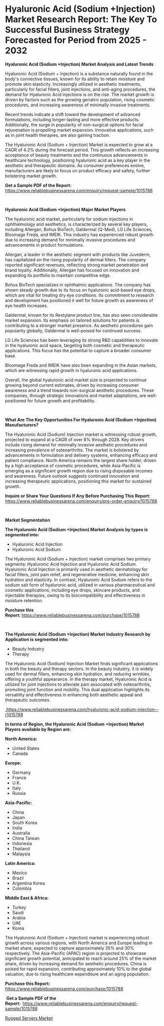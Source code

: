 <p><h1>Hyaluronic Acid (Sodium +Injection) Market Research Report: The Key To Successful Business Strategy Forecasted for Period from 2025 - 2032</h1></p><p><strong>Hyaluronic Acid (Sodium +Injection) Market Analysis and Latest Trends</strong></p>
<p><p>Hyaluronic Acid (Sodium + Injection) is a substance naturally found in the body's connective tissues, known for its ability to retain moisture and promote skin elasticity. Increasingly utilized in aesthetic treatments, particularly for facial fillers, joint injections, and anti-aging procedures, the demand for Hyaluronic Acid injections is on the rise. The market growth is driven by factors such as the growing geriatric population, rising cosmetic procedures, and increasing awareness of minimally invasive treatments. </p><p>Recent trends indicate a shift toward the development of advanced formulations, including longer-lasting and more effective products. Additionally, the surge in popularity of non-surgical options for facial rejuvenation is propelling market expansion. Innovative applications, such as in joint health therapies, are also gaining traction. </p><p>The Hyaluronic Acid (Sodium + Injection) Market is expected to grow at a CAGR of 4.2% during the forecast period. This growth reflects an increasing acceptance of beauty treatments and the continuous advancements in healthcare technology, positioning hyaluronic acid as a key player in the aesthetic and therapeutic domains. As consumer preferences evolve, manufacturers are likely to focus on product efficacy and safety, further bolstering market growth.</p></p>
<p><strong>Get a Sample PDF of the Report:&nbsp;</strong> <a href="https://www.reliablebusinessarena.com/enquiry/request-sample/1015788?utm_campaign=2958&utm_medium=2&utm_source=Github&utm_content=ia&utm_term=25032025&utm_id=hyaluronic-acid-sodium-injection">https://www.reliablebusinessarena.com/enquiry/request-sample/1015788</a></p>
<p>&nbsp;</p>
<p><strong>Hyaluronic Acid (Sodium +Injection) Major Market Players</strong></p>
<p><p>The hyaluronic acid market, particularly for sodium injections in ophthalmology and aesthetics, is characterized by several key players, including Allergan, Bohus BioTech, Galdermal (Q-Med), LG Life Sciences, Bloomage Freda, and IMEIK. This industry has experienced robust growth due to increasing demand for minimally invasive procedures and advancements in product formulations.</p><p>Allergan, a leader in the aesthetic segment with products like Juvederm, has capitalized on the rising popularity of dermal fillers. The company reported significant revenues, reflecting strong market penetration and brand loyalty. Additionally, Allergan has focused on innovation and expanding its portfolio to maintain competitive edge.</p><p>Bohus BioTech specializes in ophthalmic applications. The company has shown steady growth due to its focus on hyaluronic acid-based eye drops, which are vital for treating dry eye conditions. Its commitment to research and development has positioned it well for future growth as awareness of eye health increases.</p><p>Galdermal, known for its Restylane product line, has also seen considerable market expansion. Its emphasis on tailored solutions for patients is contributing to a stronger market presence. As aesthetic procedures gain popularity globally, Galdermal is well-poised for continued success.</p><p>LG Life Sciences has been leveraging its strong R&D capabilities to innovate in the hyaluronic acid space, targeting both cosmetic and therapeutic applications. This focus has the potential to capture a broader consumer base.</p><p>Bloomage Freda and IMEIK have also been expanding in the Asian markets, which are witnessing rapid growth in hyaluronic acid applications.</p><p>Overall, the global hyaluronic acid market size is projected to continue growing beyond current estimates, driven by increasing consumer awareness and a trend towards non-surgical aesthetic procedures. These companies, through strategic innovations and market adaptations, are well-positioned for future growth and profitability.</p></p>
<p>&nbsp;</p>
<p><strong>What Are The Key Opportunities For Hyaluronic Acid (Sodium +Injection) Manufacturers?</strong></p>
<p><p>The Hyaluronic Acid (Sodium) Injection market is witnessing robust growth, projected to expand at a CAGR of over 8% through 2028. Key drivers include rising demand for minimally invasive aesthetic procedures and increasing prevalence of osteoarthritis. The market is bolstered by advancements in formulation and delivery systems, enhancing efficacy and patient compliance. North America remains the largest share holder, driven by a high acceptance of cosmetic procedures, while Asia-Pacific is emerging as a significant growth region due to rising disposable incomes and awareness. Future outlook suggests continued innovation and increasing therapeutic applications, positioning this market for sustained growth.</p></p>
<p><strong>Inquire or Share Your Questions If Any Before Purchasing This Report:</strong> <a href="https://www.reliablebusinessarena.com/enquiry/pre-order-enquiry/1015788?utm_campaign=2958&utm_medium=2&utm_source=Github&utm_content=ia&utm_term=25032025&utm_id=hyaluronic-acid-sodium-injection">https://www.reliablebusinessarena.com/enquiry/pre-order-enquiry/1015788</a></p>
<p>&nbsp;</p>
<p><strong>Market Segmentation</strong></p>
<p><strong>The Hyaluronic Acid (Sodium +Injection) Market Analysis by types is segmented into:</strong></p>
<p><ul><li>Hyaluronic Acid Injection</li><li>Hyaluronic Acid Sodium</li></ul></p>
<p><p>The Hyaluronic Acid (Sodium + Injection) market comprises two primary segments: Hyaluronic Acid Injection and Hyaluronic Acid Sodium. Hyaluronic Acid Injection is primarily used in aesthetic dermatology for facial fillers, joint pain relief, and regenerative medicine, enhancing skin hydration and elasticity. In contrast, Hyaluronic Acid Sodium refers to the sodium salt form of hyaluronic acid, utilized in various pharmaceutical and cosmetic applications, including eye drops, skincare products, and injectable therapies, owing to its biocompatibility and effectiveness in moisture retention.</p></p>
<p><strong>Purchase this Report:&nbsp;</strong><a href="https://www.reliablebusinessarena.com/purchase/1015788?utm_campaign=2958&utm_medium=2&utm_source=Github&utm_content=ia&utm_term=25032025&utm_id=hyaluronic-acid-sodium-injection">https://www.reliablebusinessarena.com/purchase/1015788</a></p>
<p>&nbsp;</p>
<p><strong>The Hyaluronic Acid (Sodium +Injection) Market Industry Research by Application is segmented into:</strong></p>
<p><ul><li>Beauty Industry</li><li>Therapy</li></ul></p>
<p><p>The Hyaluronic Acid (Sodium) Injection Market finds significant applications in both the beauty and therapy sectors. In the beauty industry, it is widely used for dermal fillers, enhancing skin hydration, and reducing wrinkles, offering a youthful appearance. In the therapy market, Hyaluronic Acid is utilized for joint injections to alleviate pain associated with osteoarthritis, promoting joint function and mobility. This dual application highlights its versatility and effectiveness in enhancing both aesthetic appeal and therapeutic outcomes.</p></p>
<p><a href="https://www.reliablebusinessarena.com/hyaluronic-acid-sodium-injection--r1015788?utm_campaign=2958&utm_medium=2&utm_source=Github&utm_content=ia&utm_term=25032025&utm_id=hyaluronic-acid-sodium-injection">&nbsp;https://www.reliablebusinessarena.com/hyaluronic-acid-sodium-injection--r1015788</a></p>
<p><strong>In terms of Region, the Hyaluronic Acid (Sodium +Injection) Market Players available by Region are:</strong></p>
<p>
    <p> <strong> North America: </strong>
        <ul>
            <li>United States</li>
            <li>Canada</li>
        </ul>
        </p> 
    <p> <strong> Europe: </strong>
        <ul>
            <li>Germany</li>
            <li>France</li>
            <li>U.K.</li>
            <li>Italy</li>
            <li>Russia</li>
        </ul>
        </p> 
    <p> <strong> Asia-Pacific: </strong>
        <ul>
            <li>China</li>
            <li>Japan</li>
            <li>South Korea</li>
            <li>India</li>
            <li>Australia</li>
            <li>China Taiwan</li>
            <li>Indonesia</li>
            <li>Thailand</li>
            <li>Malaysia</li>
        </ul>
        </p> 
    <p> <strong> Latin America: </strong>
        <ul>
            <li>Mexico</li>
            <li>Brazil</li>
            <li>Argentina Korea</li>
            <li>Colombia</li>
        </ul>
        </p> 
    <p> <strong> Middle East & Africa: </strong>
        <ul>
            <li>Turkey</li>
            <li>Saudi</li>
            <li>Arabia</li>
            <li>UAE</li>
            <li>Korea</li>
        </ul>
    </p>
    </p>
<p><p>The Hyaluronic Acid (Sodium + Injection) market is experiencing robust growth across various regions, with North America and Europe leading in market share, expected to capture approximately 35% and 30% respectively. The Asia-Pacific (APAC) region is projected to showcase significant growth potential, anticipated to reach around 25% of the market share, driven by increasing demand for aesthetic procedures. China is poised for rapid expansion, contributing approximately 10% to the global valuation, due to rising healthcare expenditure and an aging population.</p></p>
<p><strong>Purchase this Report: </strong><a href="https://www.reliablebusinessarena.com/purchase/1015788?utm_campaign=2958&utm_medium=2&utm_source=Github&utm_content=ia&utm_term=25032025&utm_id=hyaluronic-acid-sodium-injection">https://www.reliablebusinessarena.com/purchase/1015788</a></p>
<p>&nbsp;<strong>Get a Sample PDF of the Report:&nbsp;&nbsp;</strong><a href="https://www.reliablebusinessarena.com/enquiry/request-sample/1015788?utm_campaign=2958&utm_medium=2&utm_source=Github&utm_content=ia&utm_term=25032025&utm_id=hyaluronic-acid-sodium-injection">https://www.reliablebusinessarena.com/enquiry/request-sample/1015788</a></p>
<p><strong></strong></p>
<p><p><a href="https://github.com/djibenesha/Market-Research-Report-List-1/blob/main/rugged-servers-market.md?utm_campaign=2958&utm_medium=2&utm_source=Github&utm_content=ia&utm_term=25032025&utm_id=hyaluronic-acid-sodium-injection">Rugged Servers Market</a></p></p>